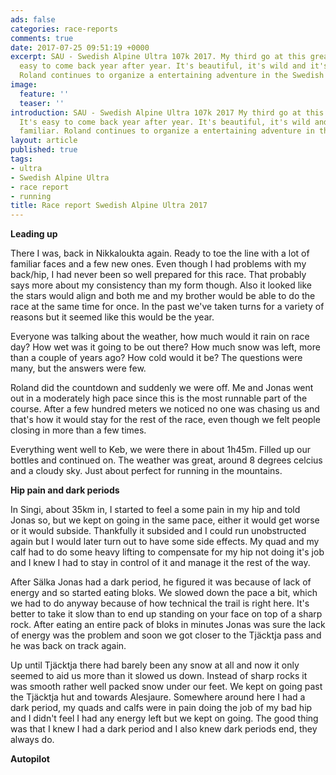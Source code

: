 ```yaml
---
ads: false
categories: race-reports
comments: true
date: 2017-07-25 09:51:19 +0000
excerpt: SAU - Swedish Alpine Ultra 107k 2017. My third go at this great race. It's
  easy to come back year after year. It's beautiful, it's wild and it's fun and familiar.
  Roland continues to organize a entertaining adventure in the Swedish mountains.
image:
  feature: ''
  teaser: ''
introduction: SAU - Swedish Alpine Ultra 107k 2017 My third go at this great race.
  It's easy to come back year after year. It's beautiful, it's wild and it's fun and
  familiar. Roland continues to organize a entertaining adventure in the Swedish mountains.
layout: article
published: true
tags:
- ultra
- Swedish Alpine Ultra
- race report
- running
title: Race report Swedish Alpine Ultra 2017
---
```



**Leading up**

There I was, back in Nikkaloukta again. Ready to toe the line with a lot of familiar faces and a few new ones. Even though I had problems with my back/hip, I had never been so well prepared for this race. That probably says more about my consistency than my form though. Also it looked like the stars would align and both me and my brother would be able to do the race at the same time for once. In the past we've taken turns for a variety of reasons but it seemed like this would be the year.

Everyone was talking about the weather, how much would it rain on race day? How wet was it going to be out there? How much snow was left, more than a couple of years ago? How cold would it be? The questions were many, but the answers were few.

Roland did the countdown and suddenly we were off. Me and Jonas went out in a moderately high pace since this is the most runnable part of the course. After a few hundred meters we noticed no one was chasing us and that's how it would stay for the rest of the race, even though we felt people closing in more than a few times.

Everything went well to Keb, we were there in about 1h45m. Filled up our bottles and continued on. The weather was great, around 8 degrees celcius and a cloudy sky. Just about perfect for running in the mountains.

**Hip pain and dark periods**

In Singi, about 35km in, I started to feel a some pain in my hip and told Jonas so, but we kept on going in the same pace, either it would get worse or it would subside. Thankfully it subsided and I could run unobstructed again but I would later turn out to have some side effects. My quad and my calf had to do some heavy lifting to compensate for my hip not doing it's job and I knew I had to stay in control of it and manage it the rest of the way.

After Sälka Jonas had a dark period, he figured it was because of lack of energy and so started eating bloks. We slowed down the pace a bit, which we had to do anyway because of how technical the trail is right here. It's better to take it slow than to end up standing on your face on top of a sharp rock. After eating an entire pack of bloks in minutes Jonas was sure the lack of energy was the problem and soon we got closer to the Tjäcktja pass and he was back on track again.

Up until Tjäcktja there had barely been any snow at all and now it only seemed to aid us more than it slowed us down. Instead of sharp rocks it was smooth rather well packed snow under our feet. We kept on going past the Tjäcktja hut and towards Alesjaure. Somewhere around here I had a dark period, my quads and calfs were in pain doing the job of my bad hip and I didn't feel I had any energy left but we kept on going. The good thing was that I knew I had a dark period and I also knew dark periods end, they always do.

**Autopilot**

